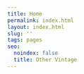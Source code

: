 ```yaml
---
title: Home
permalink: index.html
layout: index.html
slug: ''
tags: pages
seo:
  noindex: false
  title: Other Vintage
---
```



